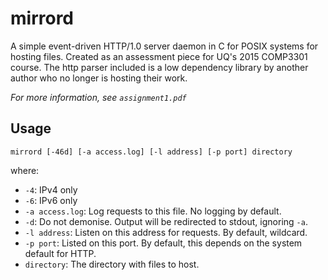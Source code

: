 mirrord
=======

A simple event-driven HTTP/1.0 server daemon in C for POSIX systems for hosting files.
Created as an assessment piece for UQ's 2015 COMP3301 course.
The http parser included is a low dependency library by another author who no longer is hosting their work.

*For more information, see `assignment1.pdf`*

Usage
-----
```
mirrord [-46d] [-a access.log] [-l address] [-p port] directory
```
where:
 - `-4`: IPv4 only
 - `-6`: IPv6 only
 - `-a access.log`: Log requests to this file. No logging by default.
 - `-d`: Do not demonise. Output will be redirected to stdout, ignoring `-a`.
 - `-l address`: Listen on this address for requests. By default, wildcard.
 - `-p port`: Listed on this port. By default, this depends on the system default for HTTP.
 - `directory`: The directory with files to host.
